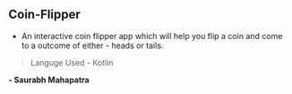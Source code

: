 ## Coin-Flipper
* An interactive coin flipper app which will help you flip a coin and come to a outcome of either - heads or tails.
> Languge Used - Kotlin

**- Saurabh Mahapatra**

